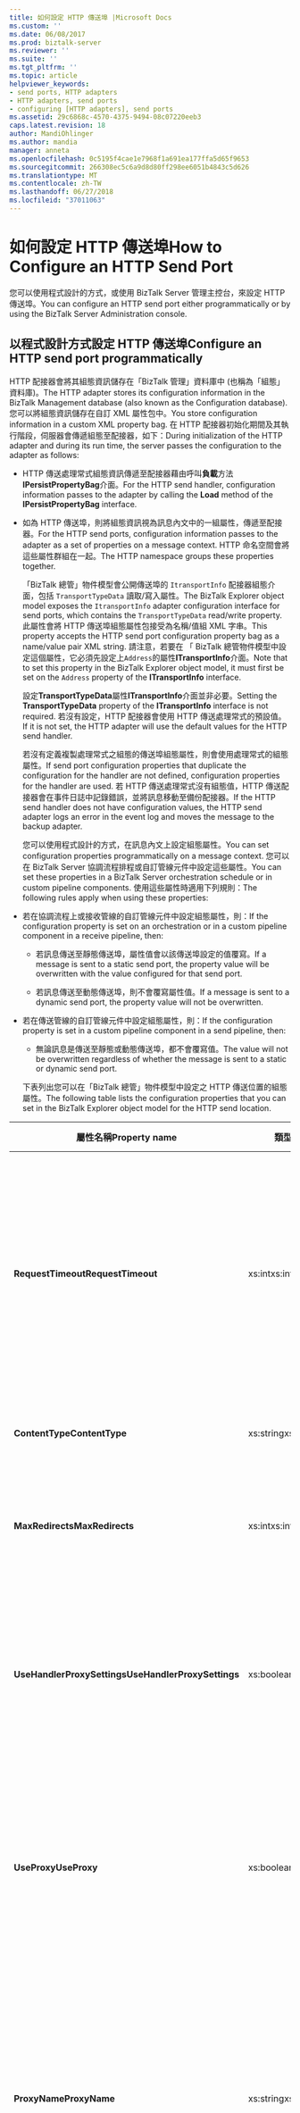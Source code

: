 ```yaml
---
title: 如何設定 HTTP 傳送埠 |Microsoft Docs
ms.custom: ''
ms.date: 06/08/2017
ms.prod: biztalk-server
ms.reviewer: ''
ms.suite: ''
ms.tgt_pltfrm: ''
ms.topic: article
helpviewer_keywords:
- send ports, HTTP adapters
- HTTP adapters, send ports
- configuring [HTTP adapters], send ports
ms.assetid: 29c6868c-4570-4375-9494-08c07220eeb3
caps.latest.revision: 18
author: MandiOhlinger
ms.author: mandia
manager: anneta
ms.openlocfilehash: 0c5195f4cae1e7968f1a691ea177ffa5d65f9653
ms.sourcegitcommit: 266308ec5c6a9d8d80ff298ee6051b4843c5d626
ms.translationtype: MT
ms.contentlocale: zh-TW
ms.lasthandoff: 06/27/2018
ms.locfileid: "37011063"
---
```

# <a name="how-to-configure-an-http-send-port"></a><span data-ttu-id="481ee-102">如何設定 HTTP 傳送埠</span><span class="sxs-lookup"><span data-stu-id="481ee-102">How to Configure an HTTP Send Port</span></span>
<span data-ttu-id="481ee-103">您可以使用程式設計的方式，或使用 BizTalk Server 管理主控台，來設定 HTTP 傳送埠。</span><span class="sxs-lookup"><span data-stu-id="481ee-103">You can configure an HTTP send port either programmatically or by using the BizTalk Server Administration console.</span></span>  
  
## <a name="configure-an-http-send-port-programmatically"></a><span data-ttu-id="481ee-104">以程式設計方式設定 HTTP 傳送埠</span><span class="sxs-lookup"><span data-stu-id="481ee-104">Configure an HTTP send port programmatically</span></span>
  
 <span data-ttu-id="481ee-105">HTTP 配接器會將其組態資訊儲存在「BizTalk 管理」資料庫中 (也稱為「組態」資料庫)。</span><span class="sxs-lookup"><span data-stu-id="481ee-105">The HTTP adapter stores its configuration information in the BizTalk Management database (also known as the Configuration database).</span></span> <span data-ttu-id="481ee-106">您可以將組態資訊儲存在自訂 XML 屬性包中。</span><span class="sxs-lookup"><span data-stu-id="481ee-106">You store configuration information in a custom XML property bag.</span></span> <span data-ttu-id="481ee-107">在 HTTP 配接器初始化期間及其執行階段，伺服器會傳遞組態至配接器，如下：</span><span class="sxs-lookup"><span data-stu-id="481ee-107">During initialization of the HTTP adapter and during its run time, the server passes the configuration to the adapter as follows:</span></span>  
  
- <span data-ttu-id="481ee-108">HTTP 傳送處理常式組態資訊傳遞至配接器藉由呼叫**負載**方法**IPersistPropertyBag**介面。</span><span class="sxs-lookup"><span data-stu-id="481ee-108">For the HTTP send handler, configuration information passes to the adapter by calling the **Load** method of the **IPersistPropertyBag** interface.</span></span>  
  
- <span data-ttu-id="481ee-109">如為 HTTP 傳送埠，則將組態資訊視為訊息內文中的一組屬性，傳遞至配接器。</span><span class="sxs-lookup"><span data-stu-id="481ee-109">For the HTTP send ports, configuration information passes to the adapter as a set of properties on a message context.</span></span> <span data-ttu-id="481ee-110">HTTP 命名空間會將這些屬性群組在一起。</span><span class="sxs-lookup"><span data-stu-id="481ee-110">The HTTP namespace groups these properties together.</span></span>  
  
  <span data-ttu-id="481ee-111">「BizTalk 總管」物件模型會公開傳送埠的 `ItransportInfo` 配接器組態介面，包括 `TransportTypeData` 讀取/寫入屬性。</span><span class="sxs-lookup"><span data-stu-id="481ee-111">The BizTalk Explorer object model exposes the `ItransportInfo` adapter configuration interface for send ports, which contains the `TransportTypeData` read/write property.</span></span> <span data-ttu-id="481ee-112">此屬性會將 HTTP 傳送埠組態屬性包接受為名稱/值組 XML 字串。</span><span class="sxs-lookup"><span data-stu-id="481ee-112">This property accepts the HTTP send port configuration property bag as a name/value pair XML string.</span></span> <span data-ttu-id="481ee-113">請注意，若要在 「 BizTalk 總管物件模型中設定這個屬性，它必須先設定上`Address`的屬性**ITransportInfo**介面。</span><span class="sxs-lookup"><span data-stu-id="481ee-113">Note that to set this property in the BizTalk Explorer object model, it must first be set on the `Address` property of the **ITransportInfo** interface.</span></span>  
  
  <span data-ttu-id="481ee-114">設定**TransportTypeData**屬性**ITransportInfo**介面並非必要。</span><span class="sxs-lookup"><span data-stu-id="481ee-114">Setting the **TransportTypeData** property of the **ITransportInfo** interface is not required.</span></span> <span data-ttu-id="481ee-115">若沒有設定，HTTP 配接器會使用 HTTP 傳送處理常式的預設值。</span><span class="sxs-lookup"><span data-stu-id="481ee-115">If it is not set, the HTTP adapter will use the default values for the HTTP send handler.</span></span>  
  
  <span data-ttu-id="481ee-116">若沒有定義複製處理常式之組態的傳送埠組態屬性，則會使用處理常式的組態屬性。</span><span class="sxs-lookup"><span data-stu-id="481ee-116">If send port configuration properties that duplicate the configuration for the handler are not defined, configuration properties for the handler are used.</span></span> <span data-ttu-id="481ee-117">若 HTTP 傳送處理常式沒有組態值，HTTP 傳送配接器會在事件日誌中記錄錯誤，並將訊息移動至備份配接器。</span><span class="sxs-lookup"><span data-stu-id="481ee-117">If the HTTP send handler does not have configuration values, the HTTP send adapter logs an error in the event log and moves the message to the backup adapter.</span></span>  
  
  <span data-ttu-id="481ee-118">您可以使用程式設計的方式，在訊息內文上設定組態屬性。</span><span class="sxs-lookup"><span data-stu-id="481ee-118">You can set configuration properties programmatically on a message context.</span></span> <span data-ttu-id="481ee-119">您可以在 BizTalk Server 協調流程排程或自訂管線元件中設定這些屬性。</span><span class="sxs-lookup"><span data-stu-id="481ee-119">You can set these properties in a BizTalk Server orchestration schedule or in custom pipeline components.</span></span> <span data-ttu-id="481ee-120">使用這些屬性時適用下列規則：</span><span class="sxs-lookup"><span data-stu-id="481ee-120">The following rules apply when using these properties:</span></span>  
  
- <span data-ttu-id="481ee-121">若在協調流程上或接收管線的自訂管線元件中設定組態屬性，則：</span><span class="sxs-lookup"><span data-stu-id="481ee-121">If the configuration property is set on an orchestration or in a custom pipeline component in a receive pipeline, then:</span></span>  
  
  -   <span data-ttu-id="481ee-122">若訊息傳送至靜態傳送埠，屬性值會以該傳送埠設定的值覆寫。</span><span class="sxs-lookup"><span data-stu-id="481ee-122">If a message is sent to a static send port, the property value will be overwritten with the value configured for that send port.</span></span>  
  
  -   <span data-ttu-id="481ee-123">若訊息傳送至動態傳送埠，則不會覆寫屬性值。</span><span class="sxs-lookup"><span data-stu-id="481ee-123">If a message is sent to a dynamic send port, the property value will not be overwritten.</span></span>  
  
- <span data-ttu-id="481ee-124">若在傳送管線的自訂管線元件中設定組態屬性，則：</span><span class="sxs-lookup"><span data-stu-id="481ee-124">If the configuration property is set in a custom pipeline component in a send pipeline, then:</span></span>  
  
  -   <span data-ttu-id="481ee-125">無論訊息是傳送至靜態或動態傳送埠，都不會覆寫值。</span><span class="sxs-lookup"><span data-stu-id="481ee-125">The value will not be overwritten regardless of whether the message is sent to a static or dynamic send port.</span></span>  
  
  <span data-ttu-id="481ee-126">下表列出您可以在「BizTalk 總管」物件模型中設定之 HTTP 傳送位置的組態屬性。</span><span class="sxs-lookup"><span data-stu-id="481ee-126">The following table lists the configuration properties that you can set in the BizTalk Explorer object model for the HTTP send location.</span></span>  
  
|<span data-ttu-id="481ee-127">屬性名稱</span><span class="sxs-lookup"><span data-stu-id="481ee-127">Property name</span></span>|<span data-ttu-id="481ee-128">類型</span><span class="sxs-lookup"><span data-stu-id="481ee-128">Type</span></span>|<span data-ttu-id="481ee-129">描述</span><span class="sxs-lookup"><span data-stu-id="481ee-129">Description</span></span>|<span data-ttu-id="481ee-130">限制</span><span class="sxs-lookup"><span data-stu-id="481ee-130">Restrictions</span></span>|<span data-ttu-id="481ee-131">註解</span><span class="sxs-lookup"><span data-stu-id="481ee-131">Comments</span></span>|  
|-------------------|----------|-----------------|------------------|--------------|  
|<span data-ttu-id="481ee-132">**RequestTimeout**</span><span class="sxs-lookup"><span data-stu-id="481ee-132">**RequestTimeout**</span></span>|<span data-ttu-id="481ee-133">xs:int</span><span class="sxs-lookup"><span data-stu-id="481ee-133">xs:int</span></span>|<span data-ttu-id="481ee-134">等待伺服器回應的逾時期間。</span><span class="sxs-lookup"><span data-stu-id="481ee-134">Time-out period of waiting for a response from the server.</span></span> <span data-ttu-id="481ee-135">若設定為零 (0)，則系統會根據要求訊息的大小來計算逾時。</span><span class="sxs-lookup"><span data-stu-id="481ee-135">If set to zero (0), the system calculates the time-out based on the request message size.</span></span>|<span data-ttu-id="481ee-136">**最小值：** 0</span><span class="sxs-lookup"><span data-stu-id="481ee-136">**Minimum value:** 0</span></span><br /><br /> <span data-ttu-id="481ee-137">**最大值：** MAX_LONG</span><span class="sxs-lookup"><span data-stu-id="481ee-137">**Maximum value:** MAX_LONG</span></span>|<span data-ttu-id="481ee-138">**預設值：** 0</span><span class="sxs-lookup"><span data-stu-id="481ee-138">**Default value:** 0</span></span>|  
|<span data-ttu-id="481ee-139">**ContentType**</span><span class="sxs-lookup"><span data-stu-id="481ee-139">**ContentType**</span></span>|<span data-ttu-id="481ee-140">xs:string</span><span class="sxs-lookup"><span data-stu-id="481ee-140">xs:string</span></span>|<span data-ttu-id="481ee-141">要求訊息的內容類型</span><span class="sxs-lookup"><span data-stu-id="481ee-141">Content type of the request messages</span></span>|<span data-ttu-id="481ee-142">**最小長度：** 0</span><span class="sxs-lookup"><span data-stu-id="481ee-142">**Minimum length:** 0</span></span><br /><br /> <span data-ttu-id="481ee-143">**最大長度：** 256</span><span class="sxs-lookup"><span data-stu-id="481ee-143">**Maximum length:** 256</span></span>|<span data-ttu-id="481ee-144">**預設值：** Text/XML</span><span class="sxs-lookup"><span data-stu-id="481ee-144">**Default value:** Text/XML</span></span>|  
|<span data-ttu-id="481ee-145">**MaxRedirects**</span><span class="sxs-lookup"><span data-stu-id="481ee-145">**MaxRedirects**</span></span>|<span data-ttu-id="481ee-146">xs:int</span><span class="sxs-lookup"><span data-stu-id="481ee-146">xs:int</span></span>|<span data-ttu-id="481ee-147">HTTP 配接器重新導向要求的次數上限。</span><span class="sxs-lookup"><span data-stu-id="481ee-147">Maximum number of times that the HTTP adapter can redirect the request.</span></span>|<span data-ttu-id="481ee-148">**最小值：** 0</span><span class="sxs-lookup"><span data-stu-id="481ee-148">**Minimum value:** 0</span></span><br /><br /> <span data-ttu-id="481ee-149">**最大值：** 10</span><span class="sxs-lookup"><span data-stu-id="481ee-149">**Maximum value:** 10</span></span>|<span data-ttu-id="481ee-150">**預設值：** 5</span><span class="sxs-lookup"><span data-stu-id="481ee-150">**Default value:** 5</span></span>|  
|<span data-ttu-id="481ee-151">**UseHandlerProxySettings**</span><span class="sxs-lookup"><span data-stu-id="481ee-151">**UseHandlerProxySettings**</span></span>|<span data-ttu-id="481ee-152">xs:boolean</span><span class="sxs-lookup"><span data-stu-id="481ee-152">xs:boolean</span></span>|<span data-ttu-id="481ee-153">指定 HTTP 傳送埠是否要對傳送處理常式使用 Proxy 組態。</span><span class="sxs-lookup"><span data-stu-id="481ee-153">Specifies whether the HTTP send port will use the proxy configuration for the send handler.</span></span>|<span data-ttu-id="481ee-154">無</span><span class="sxs-lookup"><span data-stu-id="481ee-154">None</span></span>|<span data-ttu-id="481ee-155">**預設值：** ，則為 True</span><span class="sxs-lookup"><span data-stu-id="481ee-155">**Default value:** True</span></span><br /><br /> <span data-ttu-id="481ee-156">若為 True，傳送埠將會使用在處理常式層級指定的 Proxy 設定。</span><span class="sxs-lookup"><span data-stu-id="481ee-156">When true, the send port will use the proxy settings specified at the handler level.</span></span> <span data-ttu-id="481ee-157">若為 False，傳送配接器將使用在傳送埠指定的 Proxy 資訊。</span><span class="sxs-lookup"><span data-stu-id="481ee-157">When false, the send adapter will use the proxy information specified on the send port.</span></span>|  
|<span data-ttu-id="481ee-158">**UseProxy**</span><span class="sxs-lookup"><span data-stu-id="481ee-158">**UseProxy**</span></span>|<span data-ttu-id="481ee-159">xs:boolean</span><span class="sxs-lookup"><span data-stu-id="481ee-159">xs:boolean</span></span>|<span data-ttu-id="481ee-160">指定 HTTP 配接器是否要使用 Proxy 伺服器。</span><span class="sxs-lookup"><span data-stu-id="481ee-160">Specifies whether the HTTP adapter will use the proxy server.</span></span> <span data-ttu-id="481ee-161">Proxy 伺服器可由所有 HTTP 傳送埠共用。</span><span class="sxs-lookup"><span data-stu-id="481ee-161">The proxy server can be shared by all HTTP send ports.</span></span>|<span data-ttu-id="481ee-162">無</span><span class="sxs-lookup"><span data-stu-id="481ee-162">None</span></span>|<span data-ttu-id="481ee-163">**預設值：** False</span><span class="sxs-lookup"><span data-stu-id="481ee-163">**Default value:** False</span></span><br /><br /> <span data-ttu-id="481ee-164">如果此屬性則會忽略**UseHandlerProxySettings**是 **，則為 True**。</span><span class="sxs-lookup"><span data-stu-id="481ee-164">This property is ignored if **UseHandlerProxySettings** is **True**.</span></span>|  
|<span data-ttu-id="481ee-165">**ProxyName**</span><span class="sxs-lookup"><span data-stu-id="481ee-165">**ProxyName**</span></span>|<span data-ttu-id="481ee-166">xs:string</span><span class="sxs-lookup"><span data-stu-id="481ee-166">xs:string</span></span>|<span data-ttu-id="481ee-167">指定 Proxy 伺服器名稱。</span><span class="sxs-lookup"><span data-stu-id="481ee-167">Specifies the proxy server name.</span></span>|<span data-ttu-id="481ee-168">**最小長度：** 0</span><span class="sxs-lookup"><span data-stu-id="481ee-168">**Minimum length:** 0</span></span><br /><br /> <span data-ttu-id="481ee-169">**最大長度：** 256</span><span class="sxs-lookup"><span data-stu-id="481ee-169">**Maximum length:** 256</span></span>|<span data-ttu-id="481ee-170">**預設值：** 空白</span><span class="sxs-lookup"><span data-stu-id="481ee-170">**Default value:** Empty</span></span><br /><br /> <span data-ttu-id="481ee-171">HTTP 傳送配接器會忽略此屬性，如果**UseHandlerProxySettings**屬性設定為 **，則為 True**。</span><span class="sxs-lookup"><span data-stu-id="481ee-171">The HTTP send adapter ignores this property if the **UseHandlerProxySettings** property is set to **True**.</span></span> <span data-ttu-id="481ee-172">否則，HTTP 傳送配接器使用此屬性才**UseProxy**是 **，則為 True**。</span><span class="sxs-lookup"><span data-stu-id="481ee-172">Otherwise, the HTTP send adapter uses this property only if **UseProxy** is **True**.</span></span> <span data-ttu-id="481ee-173">如果這個屬性，則需要**UseProxy**是 **，則為 True**。</span><span class="sxs-lookup"><span data-stu-id="481ee-173">This property is required if **UseProxy** is **True**.</span></span>|  
|<span data-ttu-id="481ee-174">**ProxyPort**</span><span class="sxs-lookup"><span data-stu-id="481ee-174">**ProxyPort**</span></span>|<span data-ttu-id="481ee-175">xs:int</span><span class="sxs-lookup"><span data-stu-id="481ee-175">xs:int</span></span>|<span data-ttu-id="481ee-176">指定 Proxy 伺服器連接埠。</span><span class="sxs-lookup"><span data-stu-id="481ee-176">Specifies the proxy server port.</span></span>|<span data-ttu-id="481ee-177">**最小值：** 0</span><span class="sxs-lookup"><span data-stu-id="481ee-177">**Minimum value:** 0</span></span><br /><br /> <span data-ttu-id="481ee-178">**最大值：** 65535</span><span class="sxs-lookup"><span data-stu-id="481ee-178">**Maximum value:** 65535</span></span>|<span data-ttu-id="481ee-179">**預設值：** 80</span><span class="sxs-lookup"><span data-stu-id="481ee-179">**Default value:** 80</span></span><br /><br /> <span data-ttu-id="481ee-180">HTTP 傳送配接器會忽略此屬性，如果**UseHandlerProxySettings**是 **，則為 True**。</span><span class="sxs-lookup"><span data-stu-id="481ee-180">The HTTP send adapter ignores this property if **UseHandlerProxySettings** is **True**.</span></span> <span data-ttu-id="481ee-181">否則，HTTP 傳送配接器使用此屬性才**UseProxy**是 **，則為 True**。</span><span class="sxs-lookup"><span data-stu-id="481ee-181">Otherwise, HTTP send adapter uses this property only if **UseProxy** is **True**.</span></span> <span data-ttu-id="481ee-182">如果這個屬性，則需要**UseProxy**是 **，則為 True**。</span><span class="sxs-lookup"><span data-stu-id="481ee-182">This property is required if **UseProxy** is **True**.</span></span>|  
|<span data-ttu-id="481ee-183">**ProxyUsername**</span><span class="sxs-lookup"><span data-stu-id="481ee-183">**ProxyUsername**</span></span>|<span data-ttu-id="481ee-184">xs:string</span><span class="sxs-lookup"><span data-stu-id="481ee-184">xs:string</span></span>|<span data-ttu-id="481ee-185">指定要用於 Proxy 伺服器驗證的使用者名稱。</span><span class="sxs-lookup"><span data-stu-id="481ee-185">Specifies the user name for authentication with the proxy server.</span></span>|<span data-ttu-id="481ee-186">**最小長度：** 0</span><span class="sxs-lookup"><span data-stu-id="481ee-186">**Minimum length:** 0</span></span><br /><br /> <span data-ttu-id="481ee-187">**最大長度：** 256</span><span class="sxs-lookup"><span data-stu-id="481ee-187">**Maximum length:** 256</span></span>|<span data-ttu-id="481ee-188">**預設值：** 空白</span><span class="sxs-lookup"><span data-stu-id="481ee-188">**Default value:** empty</span></span><br /><br /> <span data-ttu-id="481ee-189">HTTP 傳送配接器會忽略此屬性，如果**UseHandlerProxySettings**是 **，則為 True**。</span><span class="sxs-lookup"><span data-stu-id="481ee-189">The HTTP send adapter ignores this property if **UseHandlerProxySettings** is **True**.</span></span> <span data-ttu-id="481ee-190">否則，HTTP 傳送配接器使用此屬性才**UseProxy**是 **，則為 True**。</span><span class="sxs-lookup"><span data-stu-id="481ee-190">Otherwise, HTTP send adapter uses this property only if **UseProxy** is **True**.</span></span>|  
|<span data-ttu-id="481ee-191">**ProxyPassword**</span><span class="sxs-lookup"><span data-stu-id="481ee-191">**ProxyPassword**</span></span>|<span data-ttu-id="481ee-192">xs:string</span><span class="sxs-lookup"><span data-stu-id="481ee-192">xs:string</span></span>|<span data-ttu-id="481ee-193">指定要用於 Proxy 伺服器驗證的使用者密碼。</span><span class="sxs-lookup"><span data-stu-id="481ee-193">Specifies the user password for authentication with the proxy server.</span></span>|<span data-ttu-id="481ee-194">**最小長度：** 0</span><span class="sxs-lookup"><span data-stu-id="481ee-194">**Minimum length:** 0</span></span><br /><br /> <span data-ttu-id="481ee-195">**最大長度：** 256</span><span class="sxs-lookup"><span data-stu-id="481ee-195">**Maximum length:** 256</span></span>|<span data-ttu-id="481ee-196">**預設值：** 空白</span><span class="sxs-lookup"><span data-stu-id="481ee-196">**Default value:** empty</span></span><br /><br /> <span data-ttu-id="481ee-197">HTTP 傳送配接器會忽略此屬性，如果**UseHandlerProxySettings**是 **，則為 True**。</span><span class="sxs-lookup"><span data-stu-id="481ee-197">The HTTP send adapter ignores this property if **UseHandlerProxySettings** is **True**.</span></span> <span data-ttu-id="481ee-198">否則，HTTP 傳送配接器使用此屬性才**UseProxy**是 **，則為 True**。</span><span class="sxs-lookup"><span data-stu-id="481ee-198">Otherwise, HTTP send adapter uses this property only if **UseProxy** is **True**.</span></span>|  
|<span data-ttu-id="481ee-199">**AuthenticationScheme**</span><span class="sxs-lookup"><span data-stu-id="481ee-199">**AuthenticationScheme**</span></span>|<span data-ttu-id="481ee-200">xs:string</span><span class="sxs-lookup"><span data-stu-id="481ee-200">xs:string</span></span>|<span data-ttu-id="481ee-201">與目的地伺服器搭配使用的驗證類型。</span><span class="sxs-lookup"><span data-stu-id="481ee-201">Type of authentication to use with the destination server.</span></span>|<span data-ttu-id="481ee-202">無</span><span class="sxs-lookup"><span data-stu-id="481ee-202">None</span></span>|<span data-ttu-id="481ee-203">**有效的值：**</span><span class="sxs-lookup"><span data-stu-id="481ee-203">**Valid values:**</span></span><br /><br /> <span data-ttu-id="481ee-204">-   **匿名 （預設值）**</span><span class="sxs-lookup"><span data-stu-id="481ee-204">-   **Anonymous (Default)**</span></span><br /><span data-ttu-id="481ee-205">-   **基本**</span><span class="sxs-lookup"><span data-stu-id="481ee-205">-   **Basic**</span></span><br /><span data-ttu-id="481ee-206">-   **摘要**</span><span class="sxs-lookup"><span data-stu-id="481ee-206">-   **Digest**</span></span><br /><span data-ttu-id="481ee-207">-   **Kerberos**</span><span class="sxs-lookup"><span data-stu-id="481ee-207">-   **Kerberos**</span></span>|  
|<span data-ttu-id="481ee-208">**使用者名稱**</span><span class="sxs-lookup"><span data-stu-id="481ee-208">**Username**</span></span>|<span data-ttu-id="481ee-209">xs:string</span><span class="sxs-lookup"><span data-stu-id="481ee-209">xs:string</span></span>|<span data-ttu-id="481ee-210">要提供給伺服器驗證的使用者名稱。</span><span class="sxs-lookup"><span data-stu-id="481ee-210">User name to use for authentication with the server.</span></span>|<span data-ttu-id="481ee-211">**最小長度：** 0</span><span class="sxs-lookup"><span data-stu-id="481ee-211">**Minimum length:** 0</span></span><br /><br /> <span data-ttu-id="481ee-212">**最大長度：** 256</span><span class="sxs-lookup"><span data-stu-id="481ee-212">**Maximum length:** 256</span></span>|<span data-ttu-id="481ee-213">**預設值：** 空白</span><span class="sxs-lookup"><span data-stu-id="481ee-213">**Default value:** Empty</span></span><br /><br /> <span data-ttu-id="481ee-214">如果您選取，則需要這個值**基本**或是**摘要**驗證。</span><span class="sxs-lookup"><span data-stu-id="481ee-214">This value is required if you select **Basic** or **Digest** authentication.</span></span> <span data-ttu-id="481ee-215">HTTP 配接器會忽略這個屬性的值，如果**UseSSO**是 **，則為 True**。</span><span class="sxs-lookup"><span data-stu-id="481ee-215">The HTTP adapter ignores the value of this property if **UseSSO** is **True**.</span></span>|  
|<span data-ttu-id="481ee-216">**密碼**</span><span class="sxs-lookup"><span data-stu-id="481ee-216">**Password**</span></span>|<span data-ttu-id="481ee-217">xs:string</span><span class="sxs-lookup"><span data-stu-id="481ee-217">xs:string</span></span>|<span data-ttu-id="481ee-218">要提供給伺服器驗證的使用者密碼。</span><span class="sxs-lookup"><span data-stu-id="481ee-218">User password to use for authentication with the server.</span></span>|<span data-ttu-id="481ee-219">**最小長度：** 0</span><span class="sxs-lookup"><span data-stu-id="481ee-219">**Minimum length:** 0</span></span><br /><br /> <span data-ttu-id="481ee-220">**最大長度：** 256</span><span class="sxs-lookup"><span data-stu-id="481ee-220">**Maximum length:** 256</span></span>|<span data-ttu-id="481ee-221">**預設值：** 空白</span><span class="sxs-lookup"><span data-stu-id="481ee-221">**Default value:** empty</span></span><br /><br /> <span data-ttu-id="481ee-222">如果您選取，則需要這個值**基本**或是**摘要**驗證。</span><span class="sxs-lookup"><span data-stu-id="481ee-222">This value is required if you select **Basic** or **Digest** authentication.</span></span> <span data-ttu-id="481ee-223">如果會忽略這個屬性的值**UseSSO**是 **，則為 True**。</span><span class="sxs-lookup"><span data-stu-id="481ee-223">The value of this property is ignored if **UseSSO** is **True**.</span></span>|  
|<span data-ttu-id="481ee-224">**EnableChunkedEncoding**</span><span class="sxs-lookup"><span data-stu-id="481ee-224">**EnableChunkedEncoding**</span></span>|<span data-ttu-id="481ee-225">xs:boolean</span><span class="sxs-lookup"><span data-stu-id="481ee-225">xs:boolean</span></span>|<span data-ttu-id="481ee-226">指定 HTTP 配接器是否會使用區塊編碼</span><span class="sxs-lookup"><span data-stu-id="481ee-226">Specifies whether or not chunked encoding is used by the HTTP adapter</span></span>|<span data-ttu-id="481ee-227">無</span><span class="sxs-lookup"><span data-stu-id="481ee-227">None</span></span>|<span data-ttu-id="481ee-228">**預設值：**</span><span class="sxs-lookup"><span data-stu-id="481ee-228">**Default value:**</span></span><br /><br /> <span data-ttu-id="481ee-229">True</span><span class="sxs-lookup"><span data-stu-id="481ee-229">True</span></span>|  
|<span data-ttu-id="481ee-230">**[MSSQLSERVER 的通訊協定內容]**</span><span class="sxs-lookup"><span data-stu-id="481ee-230">**Certificate**</span></span>|<span data-ttu-id="481ee-231">xs:string</span><span class="sxs-lookup"><span data-stu-id="481ee-231">xs:string</span></span>|<span data-ttu-id="481ee-232">用戶端 SSL 憑證的指紋。</span><span class="sxs-lookup"><span data-stu-id="481ee-232">Thumbprint of the client SSL certificate.</span></span>|<span data-ttu-id="481ee-233">**最小長度：** 0</span><span class="sxs-lookup"><span data-stu-id="481ee-233">**Minimum length:** 0</span></span><br /><br /> <span data-ttu-id="481ee-234">**最大長度：** 59</span><span class="sxs-lookup"><span data-stu-id="481ee-234">**Maximum length:** 59</span></span>|<span data-ttu-id="481ee-235">**預設值：** 空白</span><span class="sxs-lookup"><span data-stu-id="481ee-235">**Default value:** Empty</span></span>|  
|<span data-ttu-id="481ee-236">**UseSSO**</span><span class="sxs-lookup"><span data-stu-id="481ee-236">**UseSSO**</span></span>|<span data-ttu-id="481ee-237">xs:boolean</span><span class="sxs-lookup"><span data-stu-id="481ee-237">xs:boolean</span></span>|<span data-ttu-id="481ee-238">指定是否要針對傳送埠使用 SSO。</span><span class="sxs-lookup"><span data-stu-id="481ee-238">Specifies if SSO will be used for the send port.</span></span>|<span data-ttu-id="481ee-239">無</span><span class="sxs-lookup"><span data-stu-id="481ee-239">None</span></span>|<span data-ttu-id="481ee-240">**預設值：** False</span><span class="sxs-lookup"><span data-stu-id="481ee-240">**Default value:** False</span></span>|  
|<span data-ttu-id="481ee-241">**AffiliateApplicationName**</span><span class="sxs-lookup"><span data-stu-id="481ee-241">**AffiliateApplicationName**</span></span>|<span data-ttu-id="481ee-242">xs:string</span><span class="sxs-lookup"><span data-stu-id="481ee-242">xs:string</span></span>|<span data-ttu-id="481ee-243">SSO 使用之分支機構應用程式的名稱。</span><span class="sxs-lookup"><span data-stu-id="481ee-243">Name of the affiliate application to use for SSO.</span></span>|<span data-ttu-id="481ee-244">**最小長度：** 0</span><span class="sxs-lookup"><span data-stu-id="481ee-244">**Minimum length:** 0</span></span><br /><br /> <span data-ttu-id="481ee-245">**最大長度：** 256</span><span class="sxs-lookup"><span data-stu-id="481ee-245">**Maximum length:** 256</span></span>|<span data-ttu-id="481ee-246">**預設值：** 空白</span><span class="sxs-lookup"><span data-stu-id="481ee-246">**Default value:** empty</span></span><br /><br /> <span data-ttu-id="481ee-247">需要**UseSSO**是 **，則為 True**。</span><span class="sxs-lookup"><span data-stu-id="481ee-247">Required if **UseSSO** is **True**.</span></span>|  
  
 <span data-ttu-id="481ee-248">下列程式碼會顯示用來設定這些屬性的 XML 字串：</span><span class="sxs-lookup"><span data-stu-id="481ee-248">The following code shows the XML string to use to set these properties:</span></span>  
  
```  
<CustomProps>  
   <ContentType vt="8">text/xml</ContentType>  
   <RequestTimeout vt="3">0</RequestTimeout>  
   <MaxRedirects vt="3">5</MaxRedirects>  
   <UseHandlerProxySettings vt="8">-1</UseHandlerProxySettings>  
   <UseProxy vt="8">-1</UseProxy>  
   <ProxyName vt="8">sdfsd</ProxyName>  
   <ProxyPort vt="3">80</ProxyPort>  
   <ProxyUsername vt="8">Somename</ProxyUsername>  
   <ProxyPassword vt="8">Somepassword</ProxyPassword>  
   <AuthenticationScheme vt="8">Basic</AuthenticationScheme>  
   <Username vt="8">Somename</Username>  
   <Password vt="8">Somepassword</Password>  
   <EnableChunkedEncoding vt="11">1</EnableChunkedEncoding>  
   <Certificate vt="8">AAAA BBBB CCCC DDDD</Certificate>  
   <UseSSO vt="11">0</UseSSO>  
   <AffiliateApplicationName vt="8">Name</AffiliateApplicationName>  
</CustomProps>  
```  
  
## <a name="configure-an-http-send-port-with-the-biztalk-server-administration-console"></a><span data-ttu-id="481ee-249">使用 BizTalk Server 管理主控台中設定 HTTP 傳送埠</span><span class="sxs-lookup"><span data-stu-id="481ee-249">Configure an HTTP send port with the BizTalk Server Administration console</span></span>
  
 <span data-ttu-id="481ee-250">您可以在 [BizTalk Server 管理] 主控台中設定 HTTP 傳送埠配接器變數。</span><span class="sxs-lookup"><span data-stu-id="481ee-250">You can set HTTP send port adapter variables in the BizTalk Server Administration console.</span></span> <span data-ttu-id="481ee-251">若未設定傳送埠的屬性，則使用 [BizTalk Server 管理] 主控台中所設定的預設傳送處理常式值。</span><span class="sxs-lookup"><span data-stu-id="481ee-251">If properties are not set for the send port, the default send handler values set in the BizTalk Server Administration console are used.</span></span>  
  
> [!NOTE]
>  <span data-ttu-id="481ee-252">本主題中所述的組態屬性是單向和要求-回應 HTTP 傳送埠所常用的。</span><span class="sxs-lookup"><span data-stu-id="481ee-252">The configuration properties described in this topic are common for both one-way and request-response HTTP send ports.</span></span>  
  
1.  <span data-ttu-id="481ee-253">在 BizTalk Server 管理主控台中，建立新的傳送埠，或按兩下現有的傳送埠進行修改。</span><span class="sxs-lookup"><span data-stu-id="481ee-253">In the BizTalk Server Administration console, create a new send port or double-click an existing send port to modify it.</span></span> <span data-ttu-id="481ee-254">請參閱[如何建立傳送埠](../core/how-to-create-a-send-port2.md)如需詳細資訊。</span><span class="sxs-lookup"><span data-stu-id="481ee-254">See [How to Create a Send Port](../core/how-to-create-a-send-port2.md) for more information.</span></span> <span data-ttu-id="481ee-255">設定所有傳送埠選項，並指定**HTTP** for**型別**選項**傳輸**區段**一般** 索引標籤。</span><span class="sxs-lookup"><span data-stu-id="481ee-255">Configure all of the send port options and specify **HTTP** for the **Type** option in the **Transport** section on the **General** tab.</span></span>  
  
2.  <span data-ttu-id="481ee-256">在上**一般**索引標籤**傳輸**區段中，按一下**設定**旁邊**類型**。</span><span class="sxs-lookup"><span data-stu-id="481ee-256">On the **General** tab, in the **Transport** section, click the **Configure** button next to **Type**.</span></span>  
  
3.  <span data-ttu-id="481ee-257">在  **HTTP 傳輸屬性**對話方塊的 **一般**索引標籤上，執行下列動作：</span><span class="sxs-lookup"><span data-stu-id="481ee-257">In the **HTTP Transport Properties** dialog box, on the **General** tab, do the following:</span></span>  
  
    |<span data-ttu-id="481ee-258">使用</span><span class="sxs-lookup"><span data-stu-id="481ee-258">Use this</span></span>|<span data-ttu-id="481ee-259">以進行此動作</span><span class="sxs-lookup"><span data-stu-id="481ee-259">To do this</span></span>|  
    |--------------|----------------|  
    |<span data-ttu-id="481ee-260">**目的地 URL**</span><span class="sxs-lookup"><span data-stu-id="481ee-260">**Destination URL**</span></span>|<span data-ttu-id="481ee-261">必要。</span><span class="sxs-lookup"><span data-stu-id="481ee-261">Required.</span></span> <span data-ttu-id="481ee-262">指定傳送 HTTP 要求的位址。</span><span class="sxs-lookup"><span data-stu-id="481ee-262">Specify the address to send HTTP requests.</span></span> <span data-ttu-id="481ee-263">包括附加於基底 URL 的查詢字串。</span><span class="sxs-lookup"><span data-stu-id="481ee-263">Include query strings appended to the base URL.</span></span><br /><br /> <span data-ttu-id="481ee-264">**類型：** 字串</span><span class="sxs-lookup"><span data-stu-id="481ee-264">**Type:** String</span></span><br /><br /> <span data-ttu-id="481ee-265">**最大長度：** 256</span><span class="sxs-lookup"><span data-stu-id="481ee-265">**Maximum length:** 256</span></span><br /><br /> <span data-ttu-id="481ee-266">如需詳細資訊，請參閱 <<c0> [ 目的地 URL 屬性的限制](../core/restrictions-on-the-destination-url-property.md)。</span><span class="sxs-lookup"><span data-stu-id="481ee-266">For more information, see [Restrictions on the Destination URL Property](../core/restrictions-on-the-destination-url-property.md).</span></span> <span data-ttu-id="481ee-267">**注意：** URI 傳送埠或接收位置不能超過 256 個字元。</span><span class="sxs-lookup"><span data-stu-id="481ee-267">**Note:**  The URI for a send port or receive location cannot exceed 256 characters.</span></span>|  
    |<span data-ttu-id="481ee-268">**啟用區塊編碼**</span><span class="sxs-lookup"><span data-stu-id="481ee-268">**Enable chunked encoding**</span></span>|<span data-ttu-id="481ee-269">指定使用區塊編碼。</span><span class="sxs-lookup"><span data-stu-id="481ee-269">Specify to use chunked encoding.</span></span> <span data-ttu-id="481ee-270">若啟用此選項，HTTP 配接器將會使用其最大區塊大小為 8 KB 的 HTTP 區段編碼。</span><span class="sxs-lookup"><span data-stu-id="481ee-270">If this option is enabled, the HTTP adapter will use HTTP chunked encoding with maximum chunk size of 8 KB.</span></span> <span data-ttu-id="481ee-271">區塊編碼會隱含地如果會停用 HTTP 傳送處理常式設定為**使用 proxy**。</span><span class="sxs-lookup"><span data-stu-id="481ee-271">Chunked encoding is implicitly disabled if the HTTP send handler is configured to **Use proxy**.</span></span><br /><br /> <span data-ttu-id="481ee-272">**類型：** 布林</span><span class="sxs-lookup"><span data-stu-id="481ee-272">**Type:** Boolean</span></span><br /><br /> <span data-ttu-id="481ee-273">**預設值：** ，則為 True</span><span class="sxs-lookup"><span data-stu-id="481ee-273">**Default Value:** True</span></span>|  
    |<span data-ttu-id="481ee-274">**要求逾時 （秒）**</span><span class="sxs-lookup"><span data-stu-id="481ee-274">**Request timeout (sec)**</span></span>|<span data-ttu-id="481ee-275">指定 HTTP/HTTPS 傳輸逾時 (以秒為單位)。</span><span class="sxs-lookup"><span data-stu-id="481ee-275">Specify the time-out in seconds for the HTTP/HTTPS transmission.</span></span> <span data-ttu-id="481ee-276">若 HTTP 配接器在此時間內未接收到回應，則服務會記錄錯誤，並根據重試基礎結構重新提交訊息。</span><span class="sxs-lookup"><span data-stu-id="481ee-276">If the HTTP adapter does not receive the response within this time, the service logs the error and resubmits the message based on the retry infrastructure.</span></span><br /><br /> <span data-ttu-id="481ee-277">若設定為零 (0)，則 BizTalk 傳訊引擎會根據要求訊息的大小來計算逾時。</span><span class="sxs-lookup"><span data-stu-id="481ee-277">If set to zero (0), the BizTalk Messaging Engine calculates the time-out based on the request message size.</span></span> <span data-ttu-id="481ee-278">若未提供任何值，則會使用處理常式的值。</span><span class="sxs-lookup"><span data-stu-id="481ee-278">If you do not provide a value, the value for the handler is used.</span></span><br /><br /> <span data-ttu-id="481ee-279">**類型：** 長</span><span class="sxs-lookup"><span data-stu-id="481ee-279">**Type:** Long</span></span><br /><br /> <span data-ttu-id="481ee-280">**最小值：** 0</span><span class="sxs-lookup"><span data-stu-id="481ee-280">**Minimum value:** 0</span></span><br /><br /> <span data-ttu-id="481ee-281">**最大值：** MAX_LONG</span><span class="sxs-lookup"><span data-stu-id="481ee-281">**Maximum value:** MAX_LONG</span></span>|  
    |<span data-ttu-id="481ee-282">**重新導向上限**</span><span class="sxs-lookup"><span data-stu-id="481ee-282">**Maximum redirects**</span></span>|<span data-ttu-id="481ee-283">指定允許訊息傳送的重新導向上限。</span><span class="sxs-lookup"><span data-stu-id="481ee-283">Specify the maximum redirects allowed for the message being sent.</span></span><br /><br /> <span data-ttu-id="481ee-284">**預設值：** 5</span><span class="sxs-lookup"><span data-stu-id="481ee-284">**Default value:** 5</span></span><br /><br /> <span data-ttu-id="481ee-285">**類型：** Int</span><span class="sxs-lookup"><span data-stu-id="481ee-285">**Type:** Int</span></span><br /><br /> <span data-ttu-id="481ee-286">**最小值：** 0</span><span class="sxs-lookup"><span data-stu-id="481ee-286">**Minimum value:** 0</span></span><br /><br /> <span data-ttu-id="481ee-287">**最大值：** 10</span><span class="sxs-lookup"><span data-stu-id="481ee-287">**Maximum value:** 10</span></span>|  
    |<span data-ttu-id="481ee-288">**內容類型**</span><span class="sxs-lookup"><span data-stu-id="481ee-288">**Content type**</span></span>|<span data-ttu-id="481ee-289">指定要求訊息的內容類型。</span><span class="sxs-lookup"><span data-stu-id="481ee-289">Specify the content type of the request messages.</span></span><br /><br /> <span data-ttu-id="481ee-290">若未設定此值，則使用處理常式的值。</span><span class="sxs-lookup"><span data-stu-id="481ee-290">If this value is not set, the value for the handler is used.</span></span><br /><br /> <span data-ttu-id="481ee-291">**類型：** 字串</span><span class="sxs-lookup"><span data-stu-id="481ee-291">**Type:** String</span></span><br /><br /> <span data-ttu-id="481ee-292">**最小長度：** 0</span><span class="sxs-lookup"><span data-stu-id="481ee-292">**Minimum length:** 0</span></span><br /><br /> <span data-ttu-id="481ee-293">**最大長度：** 256</span><span class="sxs-lookup"><span data-stu-id="481ee-293">**Maximum length:** 256</span></span>|  
  
4.  <span data-ttu-id="481ee-294">在  **HTTP 傳輸屬性**對話方塊的  **Proxy （處理常式覆寫）** 索引標籤上，執行下列動作：</span><span class="sxs-lookup"><span data-stu-id="481ee-294">In the **HTTP Transport Properties** dialog box, on the **Proxy (Handler override)** tab, do the following:</span></span>  
  
    |<span data-ttu-id="481ee-295">使用</span><span class="sxs-lookup"><span data-stu-id="481ee-295">Use this</span></span>|<span data-ttu-id="481ee-296">以進行此動作</span><span class="sxs-lookup"><span data-stu-id="481ee-296">To do this</span></span>|  
    |--------------|----------------|  
    |<span data-ttu-id="481ee-297">**使用處理常式的預設 proxy 設定**</span><span class="sxs-lookup"><span data-stu-id="481ee-297">**Use Handler's default proxy configuration**</span></span>|<span data-ttu-id="481ee-298">指定傳送埠組態必須使用為 HTTP 傳送處理常式所指定的 Proxy 設定。</span><span class="sxs-lookup"><span data-stu-id="481ee-298">Specify that the send port configuration must use the proxy settings specified for the HTTP send handler.</span></span><br /><br /> <span data-ttu-id="481ee-299">這是預設值。</span><span class="sxs-lookup"><span data-stu-id="481ee-299">This is the default setting.</span></span>|  
    |<span data-ttu-id="481ee-300">**不使用 proxy**</span><span class="sxs-lookup"><span data-stu-id="481ee-300">**Do not use proxy**</span></span>|<span data-ttu-id="481ee-301">指定 HTTP 傳送處理常式是否要使用 Proxy 伺服器。</span><span class="sxs-lookup"><span data-stu-id="481ee-301">Specify whether the HTTP send handler uses the proxy server.</span></span><br /><br /> <span data-ttu-id="481ee-302">若選取，則此傳送埠的 HTTP 傳送處理常式不會使用 Proxy 伺服器。</span><span class="sxs-lookup"><span data-stu-id="481ee-302">If selected, the HTTP send handler for this send port does not use the proxy server.</span></span>|  
    |<span data-ttu-id="481ee-303">**使用 Proxy**</span><span class="sxs-lookup"><span data-stu-id="481ee-303">**Use proxy**</span></span>|<span data-ttu-id="481ee-304">指定 HTTP 傳送處理常式是否要使用 Proxy 伺服器。</span><span class="sxs-lookup"><span data-stu-id="481ee-304">Specify whether the HTTP send handler uses the proxy server.</span></span><br /><br /> <span data-ttu-id="481ee-305">若選取，則 HTTP 傳送處理常式會使用 Proxy 伺服器。</span><span class="sxs-lookup"><span data-stu-id="481ee-305">If selected, the HTTP send handler uses the proxy server.</span></span>|  
    |<span data-ttu-id="481ee-306">**Server**</span><span class="sxs-lookup"><span data-stu-id="481ee-306">**Server**</span></span>|<span data-ttu-id="481ee-307">指定此傳送埠的 Proxy 伺服器位址。</span><span class="sxs-lookup"><span data-stu-id="481ee-307">Specify the proxy server address for this send port.</span></span><br /><br /> <span data-ttu-id="481ee-308">此屬性只需要一個值，如果**使用 proxy**已選取。</span><span class="sxs-lookup"><span data-stu-id="481ee-308">This property only requires a value if **Use proxy** is selected.</span></span><br /><br /> <span data-ttu-id="481ee-309">**類型：** 字串</span><span class="sxs-lookup"><span data-stu-id="481ee-309">**Type:** String</span></span><br /><br /> <span data-ttu-id="481ee-310">**最小長度：** 0</span><span class="sxs-lookup"><span data-stu-id="481ee-310">**Minimum length:** 0</span></span><br /><br /> <span data-ttu-id="481ee-311">**最大長度：** 256</span><span class="sxs-lookup"><span data-stu-id="481ee-311">**Maximum length:** 256</span></span>|  
    |<span data-ttu-id="481ee-312">**通訊埠**</span><span class="sxs-lookup"><span data-stu-id="481ee-312">**Port**</span></span>|<span data-ttu-id="481ee-313">指定此傳送埠的 Proxy 伺服器連接埠。</span><span class="sxs-lookup"><span data-stu-id="481ee-313">Specify the proxy server port for this send port.</span></span><br /><br /> <span data-ttu-id="481ee-314">此屬性只需要一個值，如果**使用 proxy**已選取。</span><span class="sxs-lookup"><span data-stu-id="481ee-314">This property only requires a value if **Use proxy** is selected.</span></span><br /><br /> <span data-ttu-id="481ee-315">**預設值：** 80</span><span class="sxs-lookup"><span data-stu-id="481ee-315">**Default Value:** 80</span></span><br /><br /> <span data-ttu-id="481ee-316">**類型：** 長</span><span class="sxs-lookup"><span data-stu-id="481ee-316">**Type:** Long</span></span><br /><br /> <span data-ttu-id="481ee-317">**最小值：** 0</span><span class="sxs-lookup"><span data-stu-id="481ee-317">**Minimum value:** 0</span></span><br /><br /> <span data-ttu-id="481ee-318">**最大值：** 65535</span><span class="sxs-lookup"><span data-stu-id="481ee-318">**Maximum value:** 65535</span></span>|  
    |<span data-ttu-id="481ee-319">**使用者名稱**</span><span class="sxs-lookup"><span data-stu-id="481ee-319">**User name**</span></span>|<span data-ttu-id="481ee-320">指定要用於 Proxy 伺服器驗證的使用者名稱。</span><span class="sxs-lookup"><span data-stu-id="481ee-320">Specify the user name for authentication with the proxy server.</span></span><br /><br /> <span data-ttu-id="481ee-321">此屬性只需要一個值，如果**使用 proxy**已選取。</span><span class="sxs-lookup"><span data-stu-id="481ee-321">This property only requires a value if **Use proxy** is selected.</span></span><br /><br /> <span data-ttu-id="481ee-322">**類型：** 字串</span><span class="sxs-lookup"><span data-stu-id="481ee-322">**Type:** String</span></span><br /><br /> <span data-ttu-id="481ee-323">**最小長度：** 0</span><span class="sxs-lookup"><span data-stu-id="481ee-323">**Minimum length:** 0</span></span><br /><br /> <span data-ttu-id="481ee-324">**最大長度：** 256</span><span class="sxs-lookup"><span data-stu-id="481ee-324">**Maximum length:** 256</span></span>|  
    |<span data-ttu-id="481ee-325">**密碼**</span><span class="sxs-lookup"><span data-stu-id="481ee-325">**Password**</span></span>|<span data-ttu-id="481ee-326">指定要用於 Proxy 伺服器驗證的使用者密碼。</span><span class="sxs-lookup"><span data-stu-id="481ee-326">Specify the user password for authentication with the proxy server.</span></span><br /><br /> <span data-ttu-id="481ee-327">此屬性只需要一個值，如果**使用 proxy**已選取。</span><span class="sxs-lookup"><span data-stu-id="481ee-327">This property only requires a value if **Use proxy** is selected.</span></span><br /><br /> <span data-ttu-id="481ee-328">**類型：** 字串</span><span class="sxs-lookup"><span data-stu-id="481ee-328">**Type:** String</span></span><br /><br /> <span data-ttu-id="481ee-329">**最小長度：** 0</span><span class="sxs-lookup"><span data-stu-id="481ee-329">**Minimum length:** 0</span></span><br /><br /> <span data-ttu-id="481ee-330">**最大長度：** 256</span><span class="sxs-lookup"><span data-stu-id="481ee-330">**Maximum length:** 256</span></span>|  
  
5.  <span data-ttu-id="481ee-331">在  **HTTP 傳輸屬性**對話方塊的 **驗證**索引標籤上，執行下列動作：</span><span class="sxs-lookup"><span data-stu-id="481ee-331">In the **HTTP Transport Properties** dialog box, on the **Authentication** tab, do the following:</span></span>  
  
    |<span data-ttu-id="481ee-332">使用</span><span class="sxs-lookup"><span data-stu-id="481ee-332">Use this</span></span>|<span data-ttu-id="481ee-333">以進行此動作</span><span class="sxs-lookup"><span data-stu-id="481ee-333">To do this</span></span>|  
    |--------------|----------------|  
    |<span data-ttu-id="481ee-334">**驗證類型**</span><span class="sxs-lookup"><span data-stu-id="481ee-334">**Authentication Type**</span></span>|<span data-ttu-id="481ee-335">指定要提供給目的地伺服器的驗證類型。</span><span class="sxs-lookup"><span data-stu-id="481ee-335">Specify the type of authentication to use with the destination server.</span></span><br /><br /> <span data-ttu-id="481ee-336">有效的選項包括：</span><span class="sxs-lookup"><span data-stu-id="481ee-336">Valid options are:</span></span><br /><br /> <span data-ttu-id="481ee-337">-   **匿名**</span><span class="sxs-lookup"><span data-stu-id="481ee-337">-   **Anonymous**</span></span><br /><span data-ttu-id="481ee-338">-   **基本**</span><span class="sxs-lookup"><span data-stu-id="481ee-338">-   **Basic**</span></span><br /><span data-ttu-id="481ee-339">-   **摘要**</span><span class="sxs-lookup"><span data-stu-id="481ee-339">-   **Digest**</span></span><br /><span data-ttu-id="481ee-340">-   **Kerberos**</span><span class="sxs-lookup"><span data-stu-id="481ee-340">-   **Kerberos**</span></span><br /><br /> <span data-ttu-id="481ee-341">**預設值：** 匿名</span><span class="sxs-lookup"><span data-stu-id="481ee-341">**Default Value:** Anonymous</span></span>|  
    |<span data-ttu-id="481ee-342">**認證**</span><span class="sxs-lookup"><span data-stu-id="481ee-342">**Credentials**</span></span>|<span data-ttu-id="481ee-343">指定要使用的認證類型。</span><span class="sxs-lookup"><span data-stu-id="481ee-343">Specify the type of credentials to use.</span></span><br /><br /> <span data-ttu-id="481ee-344">僅適用於當**驗證類型**是**基本**或是**摘要**。</span><span class="sxs-lookup"><span data-stu-id="481ee-344">Only available if the **Authentication Type** is **Basic** or **Digest**.</span></span><br /><br /> <span data-ttu-id="481ee-345">有效的選項包括：</span><span class="sxs-lookup"><span data-stu-id="481ee-345">Valid options are:</span></span><br /><br /> <span data-ttu-id="481ee-346">-   **請勿使用單一登入**</span><span class="sxs-lookup"><span data-stu-id="481ee-346">-   **Do Not Use Single Sign-On**</span></span><br />     <span data-ttu-id="481ee-347">**使用者名稱：**</span><span class="sxs-lookup"><span data-stu-id="481ee-347">**User name:**</span></span><br />     <span data-ttu-id="481ee-348">要提供給目的地伺服器驗證的使用者名稱。</span><span class="sxs-lookup"><span data-stu-id="481ee-348">The user name to use for authentication with the destination server.</span></span> <span data-ttu-id="481ee-349">如果**驗證類型**屬性是**Anonymous**或是**Kerberos**，此選項會停用。</span><span class="sxs-lookup"><span data-stu-id="481ee-349">If the **Authentication Type** property is **Anonymous** or **Kerberos**, this option is disabled.</span></span> <span data-ttu-id="481ee-350">此屬性需要一個值，如果**基本**或**摘要**已選取，而且不會使用企業單一登入。</span><span class="sxs-lookup"><span data-stu-id="481ee-350">This property requires a value if **Basic** or **Digest** is selected, and Enterprise Single Sign-On is not used.</span></span><br />     <span data-ttu-id="481ee-351">**最小長度：** 0</span><span class="sxs-lookup"><span data-stu-id="481ee-351">**Minimum length:** 0</span></span><br />     <span data-ttu-id="481ee-352">**最大長度：** 256</span><span class="sxs-lookup"><span data-stu-id="481ee-352">**Maximum length:** 256</span></span><br />     <span data-ttu-id="481ee-353">**密碼：**</span><span class="sxs-lookup"><span data-stu-id="481ee-353">**Password:**</span></span><br />     <span data-ttu-id="481ee-354">要提供給目的地伺服器驗證的密碼。</span><span class="sxs-lookup"><span data-stu-id="481ee-354">The password to use for authentication with the destination server.</span></span> <span data-ttu-id="481ee-355">如果**驗證類型**屬性是**Anonymous**或是**Kerberos**，此選項會停用。</span><span class="sxs-lookup"><span data-stu-id="481ee-355">If the **Authentication Type** property is **Anonymous** or **Kerberos**, this option is disabled.</span></span> <span data-ttu-id="481ee-356">此屬性需要一個值，如果**基本**或**摘要**已選取，而且不會使用單一登入。</span><span class="sxs-lookup"><span data-stu-id="481ee-356">This property requires a value if **Basic** or **Digest** is selected, and Single Sign-On is not used.</span></span><br />     <span data-ttu-id="481ee-357">**最小長度：** 0</span><span class="sxs-lookup"><span data-stu-id="481ee-357">**Minimum length:** 0</span></span><br />     <span data-ttu-id="481ee-358">**最大長度：** 256</span><span class="sxs-lookup"><span data-stu-id="481ee-358">**Maximum length:** 256</span></span><br /><span data-ttu-id="481ee-359">-   **使用單一登入**</span><span class="sxs-lookup"><span data-stu-id="481ee-359">-   **Use Single Sign-On**</span></span><br />     <span data-ttu-id="481ee-360">指定是否要使用「單一登入」來擷取用戶端認證，以供目的地伺服器驗證。</span><span class="sxs-lookup"><span data-stu-id="481ee-360">Specify whether to use Single Sign-On to retrieve client credentials for authentication with the destination server.</span></span><br />     <span data-ttu-id="481ee-361">**分支機構應用程式**</span><span class="sxs-lookup"><span data-stu-id="481ee-361">**Affiliate Application**</span></span><br />     <span data-ttu-id="481ee-362">指定要用於「單一登入」的分支機構應用程式。</span><span class="sxs-lookup"><span data-stu-id="481ee-362">Specifies the affiliate application to use for Single Sign-On.</span></span><br />     <span data-ttu-id="481ee-363">選擇要包括在「單一登入」中的應用程式。</span><span class="sxs-lookup"><span data-stu-id="481ee-363">Choose the applications that you want to include in Single Sign-On.</span></span><br />     <span data-ttu-id="481ee-364">**最小長度：** 0</span><span class="sxs-lookup"><span data-stu-id="481ee-364">**Minimum length:** 0</span></span><br />     <span data-ttu-id="481ee-365">**最大長度：** 256</span><span class="sxs-lookup"><span data-stu-id="481ee-365">**Maximum length:** 256</span></span>|  
    |<span data-ttu-id="481ee-366">**SSL 用戶端憑證指紋**</span><span class="sxs-lookup"><span data-stu-id="481ee-366">**SSL client certificate thumbprint**</span></span>|<span data-ttu-id="481ee-367">指定用來建立「安全通訊端層」(SSL) 連線的用戶端憑證指紋。</span><span class="sxs-lookup"><span data-stu-id="481ee-367">Specify the thumbprint of the client certificate to use for establishing a Secure Sockets Layer (SSL) connection.</span></span><br /><br /> <span data-ttu-id="481ee-368">**最小長度：** 0</span><span class="sxs-lookup"><span data-stu-id="481ee-368">**Minimum length:** 0</span></span><br /><br /> <span data-ttu-id="481ee-369">**最大長度：** 59</span><span class="sxs-lookup"><span data-stu-id="481ee-369">**Maximum length:** 59</span></span>|  
  
6.  <span data-ttu-id="481ee-370">按一下  **確定**並**確定**以儲存設定。</span><span class="sxs-lookup"><span data-stu-id="481ee-370">Click **OK** and **OK** again to save settings.</span></span>  
  
## <a name="see-also"></a><span data-ttu-id="481ee-371">另請參閱</span><span class="sxs-lookup"><span data-stu-id="481ee-371">See Also</span></span>  
 [<span data-ttu-id="481ee-372">設定 HTTP 傳送埠</span><span class="sxs-lookup"><span data-stu-id="481ee-372">Configuring an HTTP Send Port</span></span>](../core/configuring-an-http-send-port.md)